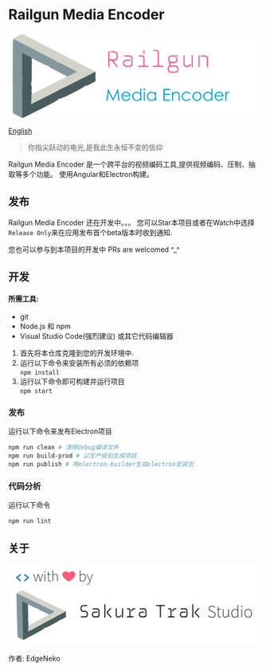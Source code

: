 # Railgun Media Encoder

![](imgs/app.png)

[English](../README.md)

> 你指尖跃动的电光,是我此生永恒不变的信仰

Railgun Media Encoder 是一个跨平台的视频编码工具,提供视频编码、压制、抽取等多个功能。 使用Angular和Electron构建。

## 发布

Railgun Media Encoder 还在开发中。。。 您可以Star本项目或者在Watch中选择`Release Only`来在应用发布首个beta版本时收到通知.

您也可以参与到本项目的开发中 PRs are welcomed ^_^

## 开发
#### 所需工具: 
* git
* Node.js 和 npm
* Visual Studio Code(强烈建议) 或其它代码编辑器

1. 首先将本仓库克隆到您的开发环境中.  
2. 运行以下命令来安装所有必须的依赖项  
`npm install`
3. 运行以下命令即可构建并运行项目  
`npm start`

### 发布

 运行以下命令来发布Electron项目
 ```sh
 npm run clean # 清除debug编译文件
 npm run build-prod # 以生产级别生成项目
 npm run publish # 用electron-builder生成electron安装包
 ```

### 代码分析

运行以下命令
```sh
npm run lint
```

## 关于
![](imgs/studio.png)

作者: EdgeNeko

